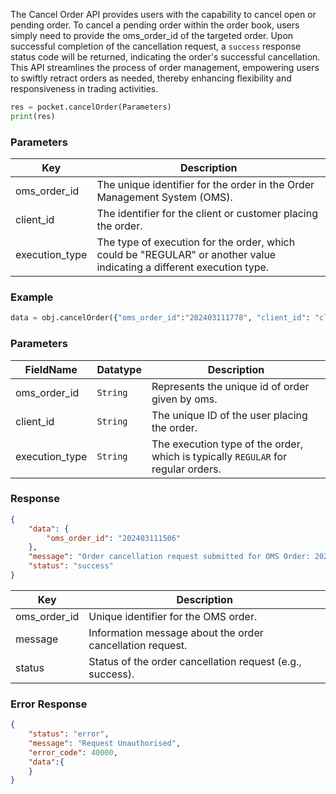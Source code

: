 <!-- ## Cancel a regular order -->
The Cancel Order API provides users with the capability to cancel open or pending order. To cancel a pending order within the order book, users simply need to provide the oms_order_id of the targeted order. Upon successful completion of the cancellation request, a `success` response status code will be returned, indicating the order's successful cancellation. This API streamlines the process of order management, empowering users to swiftly retract orders as needed, thereby enhancing flexibility and responsiveness in trading activities.

```python
res = pocket.cancelOrder(Parameters)
print(res)
```

### Parameters
| Key              | Description                               |
|------------------|-------------------------------------------|
| oms_order_id    | The unique identifier for the order in the Order Management System (OMS). |
| client_id       | The identifier for the client or customer placing the order. |
| execution_type  | The type of execution for the order, which could be "REGULAR" or another value indicating a different execution type. |



### Example
```python
data = obj.cancelOrder({"oms_order_id":"202403111778", "client_id": "clintId", "execution_type": "REGULAR"})
```


### Parameters

| FieldName          | Datatype | Description                                    |
|--------------------|----------|------------------------------------------------|
| oms_order_id       | `String`   | Represents the unique id of order given by oms.|
| client_id           | `String`   | The unique ID of the user placing the order.|
| execution_type      | `String`   | The execution type of the order, which is typically `REGULAR` for regular orders.                                  |




### Response
```json
{
    "data": {
        "oms_order_id": "202403111506"
    },
    "message": "Order cancellation request submitted for OMS Order: 202403111506",
    "status": "success"
}
```

| Key              | Description                                                |
|------------------|------------------------------------------------------------|
| oms_order_id     | Unique identifier for the OMS order.                       |
| message          | Information message about the order cancellation request.  |
| status           | Status of the order cancellation request (e.g., success).  |


### Error Response 
```json
{
    "status": "error",
    "message": "Request Unauthorised",
    "error_code": 40000,
    "data":{
    }
}
```
